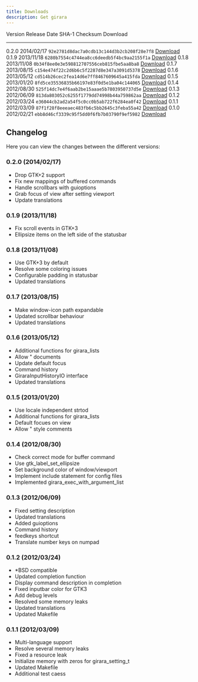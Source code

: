 ```yaml
---
title: Downloads
description: Get girara
---
```


Version  Release Date  SHA-1 Checksum                             Download
-------- ------------  ------------------------------------------ ----------------------------------
0.2.0    2014/02/17    `92e2781d8dac7a0cdb13c144d3b2cb208f28e7f8` [Download](girara-0.2.0.tar.gz)
0.1.9    2013/11/18    `6280b7554c4744ea8cc6deedb5f4bc9aa2155f1a` [Download](girara-0.1.9.tar.gz)
0.1.8    2013/11/08    `0b34f8ee0e3e598812707556ceb815fbe5aa8ba8` [Download](girara-0.1.8.tar.gz)
0.1.7    2013/08/15    `c154e474f22c2d6b6c5f2287d8e347a3091d5378` [Download](girara-0.1.7.tar.gz)
0.1.6    2013/05/12    `cd514b26cec2fea14d6e7ff8467609645a415fda` [Download](girara-0.1.6.tar.gz)
0.1.5    2013/01/20    `8fd5ce35536835b66197e83f0d5e1ba04c144065` [Download](girara-0.1.5.tar.gz)
0.1.4    2012/08/30    `525f14dc7e4f6aab2be15aaae5b7803950737d5e` [Download](girara-0.1.4.tar.gz)
0.1.3    2012/06/09    `813da803052c6255f1779dd74998b44a759862aa` [Download](girara-0.1.3.tar.gz)
0.1.2    2012/03/24    `e36044cb2ad2a54f5c0cc0b5ab722f6284ea0f42` [Download](girara-0.1.2.tar.gz)
0.1.1    2012/03/09    `87f1f28f8eeeaec483fb6c5bb2645c3feba55a42` [Download](girara-0.1.1.tar.gz)
0.1.0    2012/02/21    `ebb8d46cf3339c95f5dd0f6fb7b03790f9ef5982` [Download](girara-0.1.0.tar.gz)

## Changelog
Here you can view the changes between the different versions:

### 0.2.0 (2014/02/17)
* Drop GTK+2 support
* Fix new mappings of buffered commands
* Handle scrollbars with guioptions
* Grab focus of view after setting viewport
* Update translations

### 0.1.9 (2013/11/18)
* Fix scroll events in GTK+3
* Ellipsize items on the left side of the statusbar

### 0.1.8 (2013/11/08)
* Use GTK+3 by default
* Resolve some coloring issues
* Configurable padding in statusbar
* Updated translations

### 0.1.7 (2013/08/15)
* Make window-icon path expandable
* Updated scrollbar behaviour
* Updated translations

### 0.1.6 (2013/05/12)
* Additional functions for girara_lists
* Allow " documents
* Update default focus
* Command history
* GiraraInputHistoryIO interface
* Updated translations

### 0.1.5 (2013/01/20)
* Use locale independent strtod
* Additional functions for girara_lists
* Default focues on view
* Allow " style comments

### 0.1.4 (2012/08/30)
* Check correct mode for buffer command
* Use gtk_label_set_ellipsize
* Set background color of window/viewport
* Implement include statement for config files
* Implemented girara_exec_with_argument_list

### 0.1.3 (2012/06/09)
* Fixed setting description
* Updated translations
* Added guioptions
* Command history
* feedkeys shortcut
* Translate number keys on numpad

### 0.1.2 (2012/03/24)
* \*BSD compatible
* Updated completion function
* Display command description in completion
* Fixed inputbar color for GTK3
* Add debug levels
* Resolved some memory leaks
* Updated translations
* Updated Makefile

### 0.1.1 (2012/03/09)
* Multi-language support
* Resolve several memory leaks
* Fixed a resource leak
* Initialize memory with zeros for girara_setting_t
* Updated Makefile
* Additional test caess
